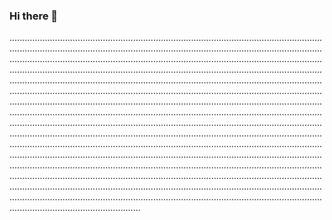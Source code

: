### Hi there 👋

....................................................................................................................................................................................................................................................................................................................................................................................................................................................................................................................................................................................................................................................................................................................................................................................................................................................................................................................................................................................................................................................................................................................................................................................................................................................................................................................................................................................................................................................................................................................................................................................................................................................................................................................................................................................................................................................................................................................................................................................................................................................................................................................